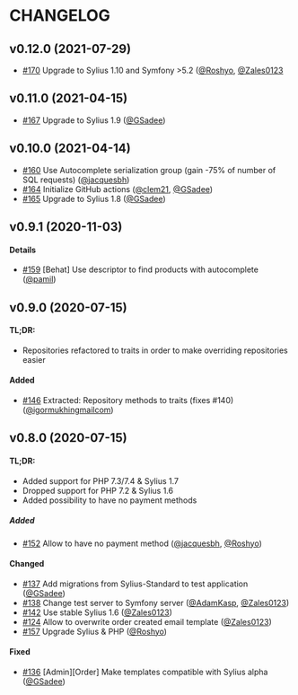 # CHANGELOG

## v0.12.0 (2021-07-29)

- [#170](https://github.com/Sylius/AdminOrderCreationPlugin/issues/170) Upgrade to Sylius 1.10 and Symfony >5.2 ([@Roshyo](https://github.com/Roshyo), [@Zales0123](https://github.com/Zales0123)

## v0.11.0 (2021-04-15)

- [#167](https://github.com/Sylius/AdminOrderCreationPlugin/issues/167) Upgrade to Sylius 1.9 ([@GSadee](https://github.com/GSadee))

## v0.10.0 (2021-04-14)

- [#160](https://github.com/Sylius/AdminOrderCreationPlugin/issues/160) Use Autocomplete serialization group (gain -75% of number of SQL requests) ([@jacquesbh](https://github.com/jacquesbh))
- [#164](https://github.com/Sylius/AdminOrderCreationPlugin/issues/164) Initialize GitHub actions ([@clem21](https://github.com/clem21), [@GSadee](https://github.com/GSadee))
- [#165](https://github.com/Sylius/AdminOrderCreationPlugin/issues/165) Upgrade to Sylius 1.8 ([@GSadee](https://github.com/GSadee))

## v0.9.1 (2020-11-03)

#### Details

- [#159](https://github.com/Sylius/AdminOrderCreationPlugin/issues/159) [Behat] Use descriptor to find products with autocomplete ([@pamil](https://github.com/pamil))

## v0.9.0 (2020-07-15)

#### TL;DR:

- Repositories refactored to traits in order to make overriding repositories easier

#### Added

- [#146](https://github.com/Sylius/AdminOrderCreationPlugin/issues/146) Extracted: Repository methods to traits (fixes #140) ([@igormukhingmailcom](https://github.com/igormukhingmailcom))

## v0.8.0 (2020-07-15)

#### TL;DR:

- Added support for PHP 7.3/7.4 & Sylius 1.7
- Dropped support for PHP 7.2 & Sylius 1.6
- Added possibility to have no payment methods

##### Added

- [#152](https://github.com/Sylius/AdminOrderCreationPlugin/issues/152) Allow to have no payment method ([@jacquesbh](https://github.com/jacquesbh), [@Roshyo](https://github.com/Roshyo))

#### Changed

- [#137](https://github.com/Sylius/AdminOrderCreationPlugin/issues/137) Add migrations from Sylius-Standard to test application ([@GSadee](https://github.com/GSadee))
- [#138](https://github.com/Sylius/AdminOrderCreationPlugin/issues/138) Change test server to Symfony server ([@AdamKasp](https://github.com/AdamKasp), [@Zales0123](https://github.com/Zales0123))
- [#142](https://github.com/Sylius/AdminOrderCreationPlugin/issues/142) Use stable Sylius 1.6 ([@Zales0123](https://github.com/Zales0123))
- [#124](https://github.com/Sylius/AdminOrderCreationPlugin/issues/124) Allow to overwrite order created email template ([@Zales0123](https://github.com/Zales0123))
- [#157](https://github.com/Sylius/AdminOrderCreationPlugin/issues/157) Upgrade Sylius & PHP ([@Roshyo](https://github.com/Roshyo))

#### Fixed

- [#136](https://github.com/Sylius/AdminOrderCreationPlugin/issues/136) [Admin][Order] Make templates compatible with Sylius alpha ([@GSadee](https://github.com/GSadee))
